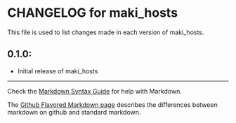 # CHANGELOG for maki_hosts

This file is used to list changes made in each version of maki_hosts.

## 0.1.0:

* Initial release of maki_hosts

- - -
Check the [Markdown Syntax Guide](http://daringfireball.net/projects/markdown/syntax) for help with Markdown.

The [Github Flavored Markdown page](http://github.github.com/github-flavored-markdown/) describes the differences between markdown on github and standard markdown.
